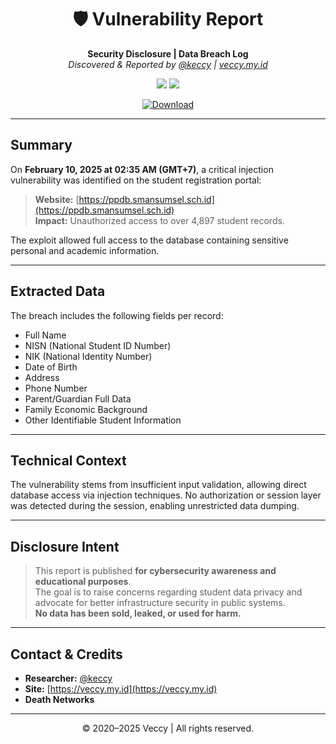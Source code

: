 <div align="center">

# 🛡️ Vulnerability Report  
**Security Disclosure | Data Breach Log**  
*Discovered & Reported by [@keccy](https://t.me/keccy) | [veccy.my.id](https://veccy.my.id)*  

<img src="https://img.shields.io/badge/Status-Disclosed-blueviolet?style=for-the-badge"/>  
<img src="https://img.shields.io/badge/Affected_Records-4897%2B-critical?style=for-the-badge&color=crimson"/>  
<p align="center">
  <a href="https://github.com/qeize/leaked/releases/tag/data">
    <img src="https://img.shields.io/badge/Download-Data%20Leak-critical?style=for-the-badge&logo=github" alt="Download">
  </a>
</p>

---

</div>

## Summary

On **February 10, 2025 at 02:35 AM (GMT+7)**, a critical injection vulnerability was identified on the student registration portal:

> **Website:** [https://ppdb.smansumsel.sch.id](https://ppdb.smansumsel.sch.id)  
> **Impact:** Unauthorized access to over 4,897 student records.

The exploit allowed full access to the database containing sensitive personal and academic information.

---

## Extracted Data

The breach includes the following fields per record:

- Full Name  
- NISN (National Student ID Number)  
- NIK (National Identity Number)  
- Date of Birth  
- Address  
- Phone Number  
- Parent/Guardian Full Data  
- Family Economic Background  
- Other Identifiable Student Information  

---

## Technical Context

The vulnerability stems from insufficient input validation, allowing direct database access via injection techniques. No authorization or session layer was detected during the session, enabling unrestricted data dumping.

---

## Disclosure Intent

> This report is published **for cybersecurity awareness and educational purposes**.  
> The goal is to raise concerns regarding student data privacy and advocate for better infrastructure security in public systems.  
> **No data has been sold, leaked, or used for harm.**

---

## Contact & Credits

- **Researcher:** [@keccy](https://t.me/keccy)  
- **Site:** [https://veccy.my.id](https://veccy.my.id)  
- **Death Networks**
---

<div align="center">
© 2020–2025 Veccy | All rights reserved.
</div>
